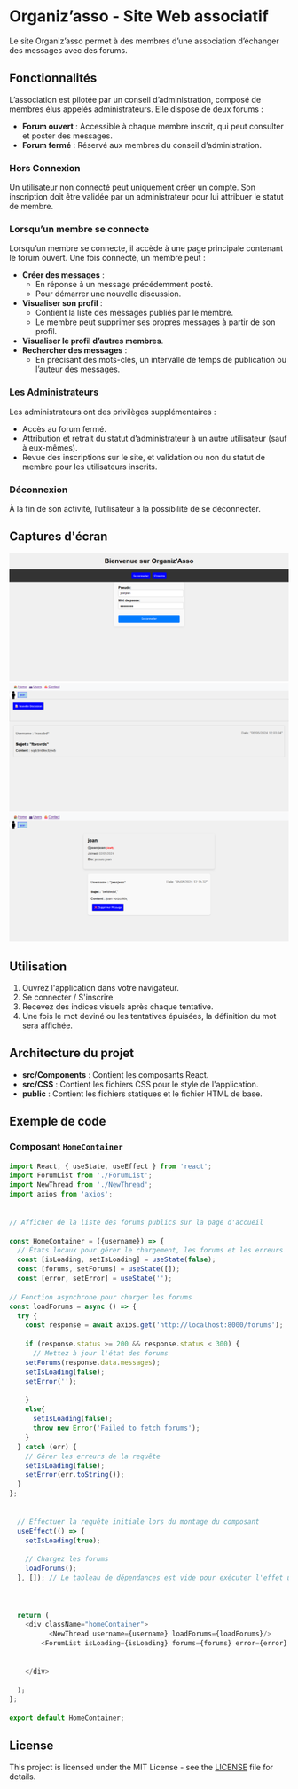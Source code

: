# Organiz’asso - Site Web associatif

Le site Organiz’asso permet à des membres d’une association d’échanger des messages avec des forums.

## Fonctionnalités

L’association est pilotée par un conseil d’administration, composé de membres élus appelés administrateurs. Elle dispose de deux forums :

- **Forum ouvert** : Accessible à chaque membre inscrit, qui peut consulter et poster des messages.
- **Forum fermé** : Réservé aux membres du conseil d’administration.

### Hors Connexion

Un utilisateur non connecté peut uniquement créer un compte. Son inscription doit être validée par un administrateur pour lui attribuer le statut de membre.

### Lorsqu’un membre se connecte

Lorsqu’un membre se connecte, il accède à une page principale contenant le forum ouvert. Une fois connecté, un membre peut :

- **Créer des messages** :
  - En réponse à un message précédemment posté.
  - Pour démarrer une nouvelle discussion.
- **Visualiser son profil** :
  - Contient la liste des messages publiés par le membre.
  - Le membre peut supprimer ses propres messages à partir de son profil.
- **Visualiser le profil d’autres membres**.
- **Rechercher des messages** :
  - En précisant des mots-clés, un intervalle de temps de publication ou l’auteur des messages.

### Les Administrateurs

Les administrateurs ont des privilèges supplémentaires :

- Accès au forum fermé.
- Attribution et retrait du statut d’administrateur à un autre utilisateur (sauf à eux-mêmes).
- Revue des inscriptions sur le site, et validation ou non du statut de membre pour les utilisateurs inscrits.

### Déconnexion

À la fin de son activité, l’utilisateur a la possibilité de se déconnecter.


## Captures d'écran

![Motus Screenshot](./imageWeb1.png)
![Motus Screenshot](./imageWeb3.png)
![Motus Screenshot](./imageWeb4.png)

## Utilisation

1. Ouvrez l'application dans votre navigateur.
2. Se connecter / S'inscrire
3. Recevez des indices visuels après chaque tentative.
4. Une fois le mot deviné ou les tentatives épuisées, la définition du mot sera affichée.

## Architecture du projet

- **src/Components** : Contient les composants React.
- **src/CSS** : Contient les fichiers CSS pour le style de l'application.
- **public** : Contient les fichiers statiques et le fichier HTML de base.

## Exemple de code

### Composant `HomeContainer`

```javascript
import React, { useState, useEffect } from 'react';
import ForumList from './ForumList';
import NewThread from './NewThread';
import axios from 'axios';


// Afficher de la liste des forums publics sur la page d'accueil

const HomeContainer = ({username}) => {
  // États locaux pour gérer le chargement, les forums et les erreurs
  const [isLoading, setIsLoading] = useState(false);
  const [forums, setForums] = useState([]);
  const [error, setError] = useState('');

// Fonction asynchrone pour charger les forums
const loadForums = async () => {
  try {
    const response = await axios.get('http://localhost:8000/forums');

    if (response.status >= 200 && response.status < 300) {
      // Mettez à jour l'état des forums
    setForums(response.data.messages);
    setIsLoading(false);
    setError('');
      
    }
    else{
      setIsLoading(false);
      throw new Error('Failed to fetch forums');
    }
  } catch (err) {
    // Gérer les erreurs de la requête
    setIsLoading(false);
    setError(err.toString());
  }
};


  // Effectuer la requête initiale lors du montage du composant
  useEffect(() => {
    setIsLoading(true);
    
    // Chargez les forums
    loadForums();
  }, []); // Le tableau de dépendances est vide pour exécuter l'effet une seule fois lors du montage



  return (
    <div className="homeContainer">
          <NewThread username={username} loadForums={loadForums}/>
        <ForumList isLoading={isLoading} forums={forums} error={error} admin={false}/>

      
    </div>
    
  );
};

export default HomeContainer;
```

## License

This project is licensed under the MIT License - see the [LICENSE](LICENSE) file for details.

